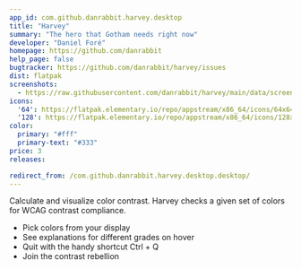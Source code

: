 ```yaml
---
app_id: com.github.danrabbit.harvey.desktop
title: "Harvey"
summary: "The hero that Gotham needs right now"
developer: "Daniel Foré"
homepage: https://github.com/danrabbit
help_page: false
bugtracker: https://github.com/danrabbit/harvey/issues
dist: flatpak
screenshots:
  - https://raw.githubusercontent.com/danrabbit/harvey/main/data/screenshot.png
icons:
  '64': https://flatpak.elementary.io/repo/appstream/x86_64/icons/64x64/com.github.danrabbit.harvey.png
  '128': https://flatpak.elementary.io/repo/appstream/x86_64/icons/128x128/com.github.danrabbit.harvey.png
color:
  primary: "#fff"
  primary-text: "#333"
price: 3
releases:

redirect_from: /com.github.danrabbit.harvey.desktop.desktop/
---
```


<p>Calculate and visualize color contrast. Harvey checks a given set of colors for WCAG contrast compliance.</p>
<ul>
<li>Pick colors from your display</li>
<li>See explanations for different grades on hover</li>
<li>Quit with the handy shortcut Ctrl + Q</li>
<li>Join the contrast rebellion</li>
</ul>